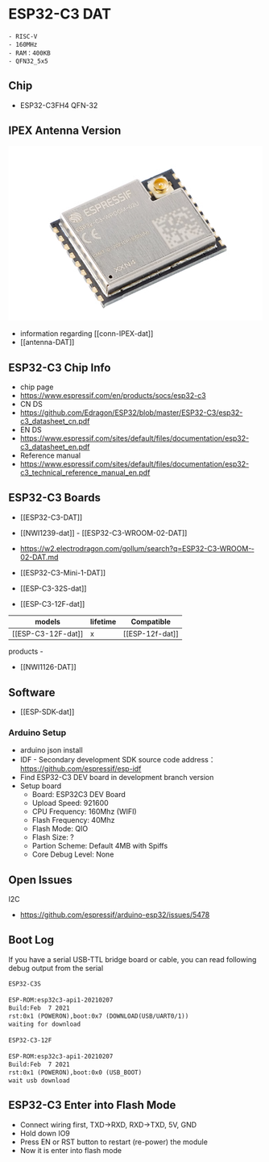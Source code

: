 


# ESP32-C3 DAT
    - RISC-V 
    - 160MHz 
    - RAM：400KB
    - QFN32_5x5

## Chip 

- ESP32-C3FH4 QFN-32 

## IPEX Antenna Version 

![](40-46-13-07-06-2023.png)

- information regarding [[conn-IPEX-dat]]
- [[antenna-DAT]]




## ESP32-C3 Chip Info 


- chip page 
- https://www.espressif.com/en/products/socs/esp32-c3
- CN DS
- https://github.com/Edragon/ESP32/blob/master/ESP32-C3/esp32-c3_datasheet_cn.pdf
- EN DS
- https://www.espressif.com/sites/default/files/documentation/esp32-c3_datasheet_en.pdf
- Reference manual
- https://www.espressif.com/sites/default/files/documentation/esp32-c3_technical_reference_manual_en.pdf


## ESP32-C3 Boards 

- [[ESP32-C3-DAT]] 

- [[NWI1239-dat]] - [[ESP32-­C3-­WROOM-0­2-DAT]]
- https://w2.electrodragon.com/gollum/search?q=ESP32-­C3-­WROOM-­02-DAT.md


- [[ESP32-C3-Mini-1-DAT]]

- [[ESP-C3-32S-dat]]

- [[ESP-C3-12F-dat]]

| models | lifetime | Compatible | 
|-|-|-|
| [[ESP-C3-12F-dat]] | x | [[ESP-12f-dat]]

products - 
- [[NWI1126-DAT]]


## Software 

- [[ESP-SDK-dat]]


### Arduino Setup 

* arduino json install 
* IDF - Secondary development SDK source code address：https://github.com/espressif/esp-idf
* Find ESP32-C3 DEV board in development branch version
* Setup board 
  * Board: ESP32C3 DEV Board
  * Upload Speed: 921600
  * CPU Frequency: 160Mhz (WIFI)
  * Flash Frequency: 40Mhz
  * Flash Mode: QIO
  * Flash Size: ?
  * Partion Scheme: Default 4MB with Spiffs
  * Core Debug Level: None



## Open Issues

I2C
* https://github.com/espressif/arduino-esp32/issues/5478


## Boot Log 

If you have a serial USB-TTL bridge board or cable, you can read following debug output from the serial

    ESP32-C3S

    ESP-ROM:esp32c3-api1-20210207
    Build:Feb  7 2021
    rst:0x1 (POWERON),boot:0x7 (DOWNLOAD(USB/UART0/1))
    waiting for download

    ESP32-C3-12F

    ESP-ROM:esp32c3-api1-20210207
    Build:Feb  7 2021
    rst:0x1 (POWERON),boot:0x0 (USB_BOOT)
    wait usb download


## ESP32-C3 Enter into Flash Mode

- Connect wiring first, TXD->RXD, RXD->TXD, 5V, GND
- Hold down IO9 
- Press EN or RST button to restart (re-power) the module
- Now it is enter into flash mode 
